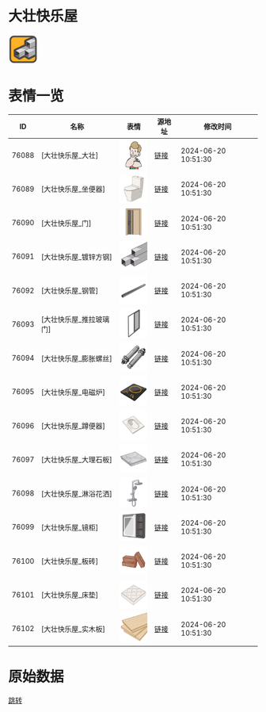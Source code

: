 # 大壮快乐屋

<img src="./cover.png" height="60" alt="cover" />

# 表情一览

|ID|名称|表情|源地址|修改时间|
|----|----|----|----|----|
|76088|[大壮快乐屋_大壮]|<img src="./pic/076088_%5B大壮快乐屋_大壮%5D.png" height="60" alt="大壮"/>|[链接](https://i0.hdslb.com/bfs/garb/6d59af60f47a8cb569082b77db9d8e186c2fa967.png)|2024-06-20 10:51:30|
|76089|[大壮快乐屋_坐便器]|<img src="./pic/076089_%5B大壮快乐屋_坐便器%5D.png" height="60" alt="坐便器"/>|[链接](https://i0.hdslb.com/bfs/garb/067407b7204206ea7340a74eb6b5a35e4a3d4db3.png)|2024-06-20 10:51:30|
|76090|[大壮快乐屋_门]|<img src="./pic/076090_%5B大壮快乐屋_门%5D.png" height="60" alt="门"/>|[链接](https://i0.hdslb.com/bfs/garb/ee89057d499b75da882309a9db528e048d76da27.png)|2024-06-20 10:51:30|
|76091|[大壮快乐屋_镀锌方钢]|<img src="./pic/076091_%5B大壮快乐屋_镀锌方钢%5D.png" height="60" alt="镀锌方钢"/>|[链接](https://i0.hdslb.com/bfs/garb/e2120f5861c7a633a33a8cd201e2e21cafc9bce1.png)|2024-06-20 10:51:30|
|76092|[大壮快乐屋_钢管]|<img src="./pic/076092_%5B大壮快乐屋_钢管%5D.png" height="60" alt="钢管"/>|[链接](https://i0.hdslb.com/bfs/garb/87278d782028dd9a275f11836d66631ac6e48ff5.png)|2024-06-20 10:51:30|
|76093|[大壮快乐屋_推拉玻璃门]|<img src="./pic/076093_%5B大壮快乐屋_推拉玻璃门%5D.png" height="60" alt="推拉玻璃门"/>|[链接](https://i0.hdslb.com/bfs/garb/870694fd5eeb7d3af1887b2864c6cfe16fca34d2.png)|2024-06-20 10:51:30|
|76094|[大壮快乐屋_膨胀螺丝]|<img src="./pic/076094_%5B大壮快乐屋_膨胀螺丝%5D.png" height="60" alt="膨胀螺丝"/>|[链接](https://i0.hdslb.com/bfs/garb/4015a54c1d58d614c5a49b1936ed11219f1b2ac3.png)|2024-06-20 10:51:30|
|76095|[大壮快乐屋_电磁炉]|<img src="./pic/076095_%5B大壮快乐屋_电磁炉%5D.png" height="60" alt="电磁炉"/>|[链接](https://i0.hdslb.com/bfs/garb/788b6439d91f87b4eb855fbee4dcaaf5ba41bf07.png)|2024-06-20 10:51:30|
|76096|[大壮快乐屋_蹲便器]|<img src="./pic/076096_%5B大壮快乐屋_蹲便器%5D.png" height="60" alt="蹲便器"/>|[链接](https://i0.hdslb.com/bfs/garb/9c7e90448c62dc4e3fa8ee82b2907e93e2f916d6.png)|2024-06-20 10:51:30|
|76097|[大壮快乐屋_大理石板]|<img src="./pic/076097_%5B大壮快乐屋_大理石板%5D.png" height="60" alt="大理石板"/>|[链接](https://i0.hdslb.com/bfs/garb/b92abae4caecee1fa2dfc8ea51d36b0ca0786caf.png)|2024-06-20 10:51:30|
|76098|[大壮快乐屋_淋浴花洒]|<img src="./pic/076098_%5B大壮快乐屋_淋浴花洒%5D.png" height="60" alt="淋浴花洒"/>|[链接](https://i0.hdslb.com/bfs/garb/d2738a272fb17d340b3dd41b0329387c8039ca2f.png)|2024-06-20 10:51:30|
|76099|[大壮快乐屋_镜柜]|<img src="./pic/076099_%5B大壮快乐屋_镜柜%5D.png" height="60" alt="镜柜"/>|[链接](https://i0.hdslb.com/bfs/garb/938bf944c95d655d1f46611228f06212b20f6844.png)|2024-06-20 10:51:30|
|76100|[大壮快乐屋_板砖]|<img src="./pic/076100_%5B大壮快乐屋_板砖%5D.png" height="60" alt="板砖"/>|[链接](https://i0.hdslb.com/bfs/garb/20f664f81d2e1c8d27b1d1c32b0929b581af88a2.png)|2024-06-20 10:51:30|
|76101|[大壮快乐屋_床垫]|<img src="./pic/076101_%5B大壮快乐屋_床垫%5D.png" height="60" alt="床垫"/>|[链接](https://i0.hdslb.com/bfs/garb/427b1d0031dfaca61f115f75c98417bd96eb1102.png)|2024-06-20 10:51:30|
|76102|[大壮快乐屋_实木板]|<img src="./pic/076102_%5B大壮快乐屋_实木板%5D.png" height="60" alt="实木板"/>|[链接](https://i0.hdslb.com/bfs/garb/0c58e6ce7aca662d77c1737270ad0de4ab4db185.png)|2024-06-20 10:51:30|

# 原始数据

[跳转](./raw.json)

